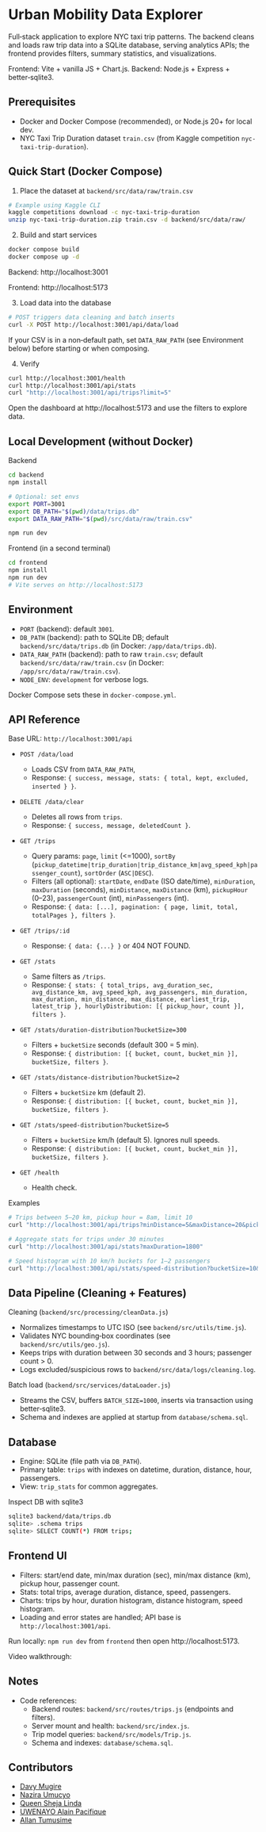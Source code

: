 # Urban Mobility Data Explorer

Full‑stack application to explore NYC taxi trip patterns. The backend cleans and loads raw trip data into a SQLite database, serving analytics APIs; the frontend provides filters, summary statistics, and visualizations.

Frontend: Vite + vanilla JS + Chart.js. 
Backend: Node.js + Express + better‑sqlite3.

## Prerequisites

- Docker and Docker Compose (recommended), or Node.js 20+ for local dev.
- NYC Taxi Trip Duration dataset `train.csv` (from Kaggle competition `nyc-taxi-trip-duration`).

## Quick Start (Docker Compose)  

1) Place the dataset at `backend/src/data/raw/train.csv`

```bash
# Example using Kaggle CLI
kaggle competitions download -c nyc-taxi-trip-duration
unzip nyc-taxi-trip-duration.zip train.csv -d backend/src/data/raw/
```

2) Build and start services

```bash
docker compose build
docker compose up -d
```

Backend: http://localhost:3001

Frontend: http://localhost:5173

3) Load data into the database

```bash
# POST triggers data cleaning and batch inserts
curl -X POST http://localhost:3001/api/data/load
```

If your CSV is in a non‑default path, set `DATA_RAW_PATH` (see Environment below) before starting or when composing.

4) Verify

```bash
curl http://localhost:3001/health
curl http://localhost:3001/api/stats
curl "http://localhost:3001/api/trips?limit=5"
```

Open the dashboard at http://localhost:5173 and use the filters to explore data.

## Local Development (without Docker)

Backend

```bash
cd backend
npm install

# Optional: set envs
export PORT=3001
export DB_PATH="$(pwd)/data/trips.db"
export DATA_RAW_PATH="$(pwd)/src/data/raw/train.csv"

npm run dev
```

Frontend (in a second terminal)

```bash
cd frontend
npm install
npm run dev
# Vite serves on http://localhost:5173
```

## Environment

- `PORT` (backend): default `3001`.
- `DB_PATH` (backend): path to SQLite DB; default `backend/src/data/trips.db` (in Docker: `/app/data/trips.db`).
- `DATA_RAW_PATH` (backend): path to raw `train.csv`; default `backend/src/data/raw/train.csv` (in Docker: `/app/src/data/raw/train.csv`).
- `NODE_ENV`: `development` for verbose logs.

Docker Compose sets these in `docker-compose.yml`.

## API Reference

Base URL: `http://localhost:3001/api`

- `POST /data/load`
  - Loads CSV from `DATA_RAW_PATH`,
  - Response: `{ success, message, stats: { total, kept, excluded, inserted } }`.

- `DELETE /data/clear`
  - Deletes all rows from `trips`.
  - Response: `{ success, message, deletedCount }`.

- `GET /trips`
  - Query params: `page`, `limit` (<=1000), `sortBy` (`pickup_datetime|trip_duration|trip_distance_km|avg_speed_kph|passenger_count`), `sortOrder` (`ASC|DESC`).
  - Filters (all optional): `startDate`, `endDate` (ISO date/time), `minDuration`, `maxDuration` (seconds), `minDistance`, `maxDistance` (km), `pickupHour` (0–23), `passengerCount` (int), `minPassengers` (int).
  - Response: `{ data: [...], pagination: { page, limit, total, totalPages }, filters }`.

- `GET /trips/:id`
  - Response: `{ data: {...} }` or 404 NOT FOUND.

- `GET /stats`
  - Same filters as `/trips`.
  - Response: `{ stats: { total_trips, avg_duration_sec, avg_distance_km, avg_speed_kph, avg_passengers, min_duration, max_duration, min_distance, max_distance, earliest_trip, latest_trip }, hourlyDistribution: [{ pickup_hour, count }], filters }`.

- `GET /stats/duration-distribution?bucketSize=300`
  - Filters + `bucketSize` seconds (default 300 = 5 min).
  - Response: `{ distribution: [{ bucket, count, bucket_min }], bucketSize, filters }`.

- `GET /stats/distance-distribution?bucketSize=2`
  - Filters + `bucketSize` km (default 2).
  - Response: `{ distribution: [{ bucket, count, bucket_min }], bucketSize, filters }`.

- `GET /stats/speed-distribution?bucketSize=5`
  - Filters + `bucketSize` km/h (default 5). Ignores null speeds.
  - Response: `{ distribution: [{ bucket, count, bucket_min }], bucketSize, filters }`.

- `GET /health`
  - Health check.

Examples

```bash
# Trips between 5–20 km, pickup hour = 8am, limit 10
curl "http://localhost:3001/api/trips?minDistance=5&maxDistance=20&pickupHour=8&limit=10"

# Aggregate stats for trips under 30 minutes
curl "http://localhost:3001/api/stats?maxDuration=1800"

# Speed histogram with 10 km/h buckets for 1–2 passengers
curl "http://localhost:3001/api/stats/speed-distribution?bucketSize=10&minPassengers=1&passengerCount=2"
```

## Data Pipeline (Cleaning + Features)

Cleaning (`backend/src/processing/cleanData.js`)

- Normalizes timestamps to UTC ISO (see `backend/src/utils/time.js`).
- Validates NYC bounding‑box coordinates (see `backend/src/utils/geo.js`).
- Keeps trips with duration between 30 seconds and 3 hours; passenger count > 0.
- Logs excluded/suspicious rows to `backend/src/data/logs/cleaning.log`.

Batch load (`backend/src/services/dataLoader.js`)

- Streams the CSV, buffers `BATCH_SIZE=1000`, inserts via transaction using better‑sqlite3.
- Schema and indexes are applied at startup from `database/schema.sql`.

## Database

- Engine: SQLite (file path via `DB_PATH`).
- Primary table: `trips` with indexes on datetime, duration, distance, hour, passengers.
- View: `trip_stats` for common aggregates.

Inspect DB with sqlite3

```bash
sqlite3 backend/data/trips.db 
sqlite> .schema trips
sqlite> SELECT COUNT(*) FROM trips;
```

## Frontend UI

- Filters: start/end date, min/max duration (sec), min/max distance (km), pickup hour, passenger count.
- Stats: total trips, average duration, distance, speed, passengers.
- Charts: trips by hour, duration histogram, distance histogram, speed histogram.
- Loading and error states are handled; API base is `http://localhost:3001/api`.

Run locally: `npm run dev` from `frontend` then open http://localhost:5173.

Video walkthrough:

## Notes

- Code references:
  - Backend routes: `backend/src/routes/trips.js` (endpoints and filters).
  - Server mount and health: `backend/src/index.js`.
  - Trip model queries: `backend/src/models/Trip.js`.
  - Schema and indexes: `database/schema.sql`.
## Contributors
- [Davy Mugire](https://github.com/davy-mgr)
- [Nazira Umucyo](https://github.com/Nazira-umucyo)
- [Queen Sheja Linda](https://github.com/Queenlinda12)
- [UWENAYO Alain Pacifique](https://github.com/uwenayoallain)
- [Allan Tumusime](https://github.com/0Allan1)
